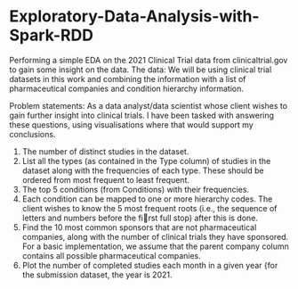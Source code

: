 # Exploratory-Data-Analysis-with-Spark-RDD
Performing a simple EDA on the 2021 Clinical Trial data from clinicaltrial.gov to gain some insight on the data.
The data:
We will be using clinical trial datasets in this work and combining the information with a list of pharmaceutical
companies and condition hierarchy information.

Problem statements:
As a data analyst/data scientist whose client wishes to gain further insight into clinical trials. I have been tasked with answering these questions, using visualisations where that would support my conclusions.
1. The number of distinct studies in the dataset.
2. List all the types (as contained in the Type column) of studies in the dataset along with
the frequencies of each type. These should be ordered from most frequent to least frequent.
3. The top 5 conditions (from Conditions) with their frequencies.
4. Each condition can be mapped to one or more hierarchy codes. The client wishes to know the 5
most frequent roots (i.e., the sequence of letters and numbers before the first full stop) after this is
done.
5. Find the 10 most common sponsors that are not pharmaceutical companies, along with the number
of clinical trials they have sponsored. For a basic implementation, we assume that the parent company column contains all possible pharmaceutical companies.
6. Plot the number of completed studies each month in a given year {for the submission dataset, the year
is 2021.
